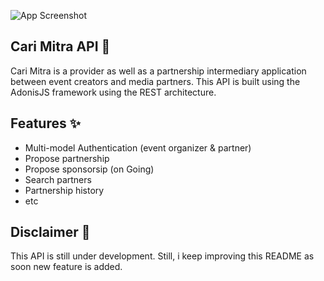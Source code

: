 ![App Screenshot](https://res.cloudinary.com/adonisjs/image/upload/q_100/v1558612869/adonis-readme_zscycu.jpg)

## Cari Mitra API 📝  
Cari Mitra is a provider as well as a partnership intermediary application between event creators and media partners. This API is built using the AdonisJS framework using the REST architecture.

## Features ✨
- Multi-model Authentication (event organizer & partner)
- Propose partnership
- Propose sponsorsip (on Going)
- Search partners
- Partnership history
- etc
    
## Disclaimer 🙂
This API is still under development. Still, i keep improving this README as soon new feature is added.